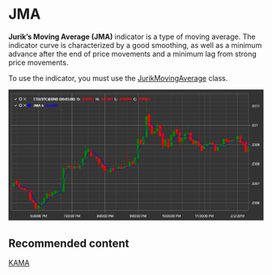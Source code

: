 # JMA

**Jurik’s Moving Average (JMA)** indicator is a type of moving average. The indicator curve is characterized by a good smoothing, as well as a minimum advance after the end of price movements and a minimum lag from strong price movements. 

To use the indicator, you must use the [JurikMovingAverage](xref:StockSharp.Algo.Indicators.JurikMovingAverage) class. 

![IndicatorJurikMovingAverage](../images/IndicatorJurikMovingAverage.png)

## Recommended content

[KAMA](IndicatorKaufmannAdaptiveMovingAverage.md)
